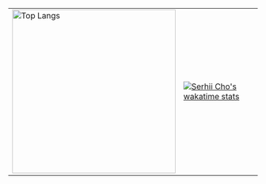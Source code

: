 <table>
  <tbody>
    <tr>
      <td>
        <a href="https://serhii.io" target="_blank">
          <img src="https://github-readme-stats.vercel.app/api/top-langs/?username=SerhiiCho&langs_count=5"
             alt="Top Langs"
             width="330"
           >
        </a>
      </td>
      <td>
        <a href="https://wakatime.com/@SerhiiCho" target="_blank">
          <img src="https://github-readme-stats.vercel.app/api/wakatime?username=SerhiiCho&layout=compact" alt="Serhii Cho&#39;s wakatime stats">
        </a>
      </td>
    </tr>
  </tbody>
</table>
